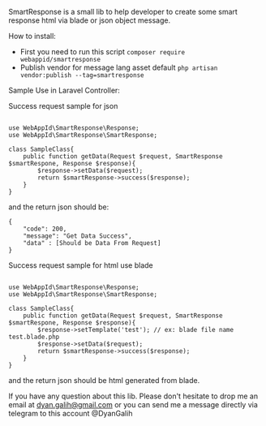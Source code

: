SmartResponse is a small lib to help developer to create some smart response html via blade or json object message. 

How to install:
* First you need to run this script `composer require webappid/smartresponse`
* Publish vendor for message lang asset default `php artisan vendor:publish --tag=smartresponse`
 
Sample Use in Laravel Controller:

Success request sample for json

```

use WebAppId\SmartResponse\Response;
use WebAppId\SmartResponse\SmartResponse;

class SampleClass{
    public function getData(Request $request, SmartResponse $smartRespone, Response $response){
        $response->setData($request);
        return $smartResponse->success($response);
    }
}
```

and the return json should be:
```
{
    "code": 200,
    "message": "Get Data Success",
    "data" : [Should be Data From Request]
}
```

Success request sample for html use blade
```

use WebAppId\SmartResponse\Response;
use WebAppId\SmartResponse\SmartResponse;

class SampleClass{
    public function getData(Request $request, SmartResponse $smartRespone, Response $response){
        $response->setTemplate('test'); // ex: blade file name test.blade.php
        $response->setData($request);
        return $smartResponse->success($response);
    }
}
```

and the return json should be html generated from blade.

If you have any question about this lib. Please don't hesitate to drop me an email at dyan.galih@gmail.com or you can send me a message directly via telegram to this account @DyanGalih
